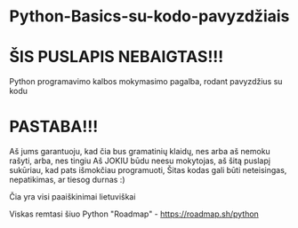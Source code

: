 # Python-Basics-su-kodo-pavyzdžiais

# ŠIS PUSLAPIS NEBAIGTAS!!!

Python programavimo kalbos mokymasimo pagalba, rodant pavyzdžius su kodu

# PASTABA!!!
Aš jums garantuoju, kad čia bus gramatinių klaidų, nes arba aš nemoku rašyti, arba, nes tingiu
Aš JOKIU būdu neesu mokytojas, aš šitą puslapį sukūriau, kad pats išmokčiau programuoti,
Šitas kodas gali būti neteisingas, nepatikimas, ar tiesog durnas :)

Čia yra visi paaiškinimai lietuviškai

Viskas remtasi šiuo Python "Roadmap" - https://roadmap.sh/python

